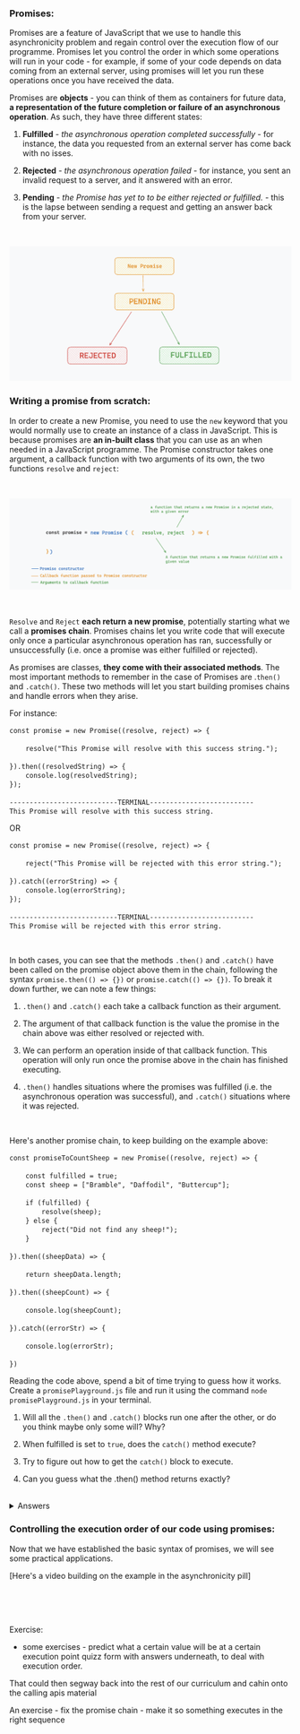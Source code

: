 ### Promises:

Promises are a feature of JavaScript that we use to handle this asynchronicity problem and regain control over the execution flow of our programme. Promises let you control the order in which some operations will run in your code - for example, if some of your code depends on data coming from an external server, using promises will let you run these operations once you have received the data.

Promises are **objects** - you can think of them as containers for future data, **a representation of the future completion or failure of an asynchronous operation**. As such, they have three different states: 

1. **Fulfilled** - *the asynchronous operation completed successfully* - for instance, the data you requested from an external server has come back with no isses. 

1. **Rejected** - *the asynchronous operation failed* - for instance, you sent an invalid request to a server, and it answered with an error.  

1. **Pending** - *the Promise has yet to to be either rejected or fulfilled.* - this is the lapse between sending a request and getting an answer back from your server. 

<br>

![alt text](image-4.png)

### Writing a promise from scratch: 

In order to create a new Promise, you need to use the ```new``` keyword that you would normally use to create an instance of a class in JavaScript. This is because promises are **an in-built class** that you can use as an when needed in a JavaScript programme. The Promise constructor takes one argument, a callback function with two arguments of its own, the two functions ```resolve``` and ```reject```:

<br>

![alt text](image-1.png)

<br>

```Resolve``` and ```Reject``` **each return a new promise**, potentially starting what we call a **promises chain**. Promises chains let you write code that will execute only once a particular asynchronous operation has ran, successfully or unsuccessfully (i.e. once a promise was either fulfilled or rejected). 

As promises are classes, **they come with their associated methods**. The most important methods to remember in the case of Promises are .```then()``` and ```.catch()```. These two methods will let you start building promises chains and handle errors when they arise.

For instance: 

```
const promise = new Promise((resolve, reject) => {

    resolve("This Promise will resolve with this success string.");

}).then((resolvedString) => {
    console.log(resolvedString);
});

---------------------------TERMINAL--------------------------
This Promise will resolve with this success string.
```

OR 

```
const promise = new Promise((resolve, reject) => {

    reject("This Promise will be rejected with this error string.");

}).catch((errorString) => {
    console.log(errorString);
});

---------------------------TERMINAL--------------------------
This Promise will be rejected with this error string.
```

<br>

In both cases, you can see that the methods ```.then()``` and ```.catch()``` have been called on the promise object above them in the chain, following the syntax ```promise.then(() => {})``` or ```promise.catch(() => {})```. To break it down further, we can note a few things:


1. ```.then()``` and ```.catch()``` each take a callback function as their argument. 

1. The argument of that callback function is the value the promise in the chain above was either resolved or rejected with. 

1. We can perform an operation inside of that callback function. This operation will only run once the promise above in the chain has finished executing. 

1. ```.then()``` handles situations where the promises was fulfilled (i.e. the asynchronous operation was successful), and ```.catch()``` situations where it was rejected. 

<br>

Here's another promise chain, to keep building on the example above: 

```
const promiseToCountSheep = new Promise((resolve, reject) => {

    const fulfilled = true;
    const sheep = ["Bramble", "Daffodil", "Buttercup"];

    if (fulfilled) {
        resolve(sheep);
    } else {
        reject("Did not find any sheep!");
    }

}).then((sheepData) => {

    return sheepData.length;

}).then((sheepCount) => {

    console.log(sheepCount);

}).catch((errorStr) => {

    console.log(errorStr);

})

```

Reading the code above, spend a bit of time trying to guess how it works. Create a ```promisePlayground.js``` file and run it using the command ```node promisePlayground.js``` in your terminal.

1. Will all the ```.then()``` and ```.catch()``` blocks run one after the other, or do you think maybe only some will? Why? 

1. When fulfilled is set to ```true```, does the ```catch()``` method execute?

1. Try to figure out how to get the ```catch()``` block to execute. 

1. Can you guess what the .then() method returns exactly? 

<br>
<details>
<summary> Answers </summary>

### Fulfilled is set to true:

If ```fulfilled``` is ```true```, and we have indeed received our data (*this is a bit of an artificial scenario, in real life examples the data would come from an API or a database*), then we can resolve the first promise in our chain with our array of sheep. Then, the second promise on our chain can perform an operation with that data. The code inside of this second promise will only ever run once the promise above it in the chain has resolved - this is very important, as for instance, if ```sheepData``` was undefined because an asynchronous database call hadn't completed, then my programme would throw an error such as *cannot read property .length of undefined*. Using the promise syntax here protects me from such issues. After that, the third promise on the chain prints the data on the console. 

In the code above, a new feature of the ```.then()``` method also becomes apparent - **it not only deals with the data coming from the promise above in the chain, but also returns a new promise itself.** You can also see that the promises in the chain below the first one don't need to use the ```resolve ```function anymore, they can simply return data, and it will be passed down to the next promise in the chain. 


### Fulfilled is set to false:

If ```fulfilled``` had been set to ```false```, a different scenario would have played out. The ```reject``` function would have been called instead of the ```resolve``` one, and the programme would have skipped the ```.then()``` blocks entirely, calling instead the callback function inside of the ```.catch()``` block. 

This is useful in case something goes wrong when getting some data back from a server or a database - the ```.then()``` blocks depend on the data being correct, and would throw errors if they ran. Instead, skipping ahead to teh ```catch()``` block will let you handle any errors as you please. In this case, we are just printing to the console what the error is, but in a real application, we could perform more complex operations, such as sending back http error statuses like 404 or 400. 

<br>

  ![alt text](image-5.png)
</details>



</details>


### Controlling the execution order of our code using promises: 

Now that we have established the basic syntax of promises, we will see some practical applications. 

[Here's a video building on the example in the asynchronicity pill]







<br>
<br>
<br>


Exercise: 
- some exercises - predict what a certain value will be at a certain execution point quizz form with answers underneath, to deal with execution order. 

That could then segway back into the rest of our curriculum and cahin onto the calling apis material 

An exercise - fix the promise chain - make it so something executes in the right sequence